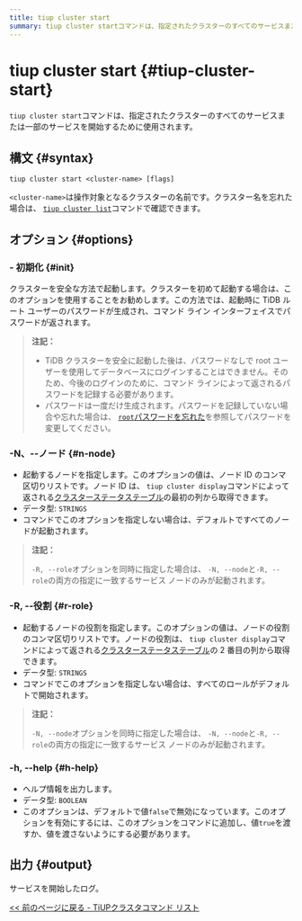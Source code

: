 ```yaml
---
title: tiup cluster start
summary: tiup cluster startコマンドは、指定されたクラスターのすべてのサービスまたは一部のサービスを開始するために使用されます。安全な開始のための --init、ノードを指定するための -N、ロールを指定するための -R、ヘルプのための -h などのオプションがあります。出力は、サービスの開始のログです。
---
```


# tiup cluster start {#tiup-cluster-start}

`tiup cluster start`コマンドは、指定されたクラスターのすべてのサービスまたは一部のサービスを開始するために使用されます。

## 構文 {#syntax}

```shell
tiup cluster start <cluster-name> [flags]
```

`<cluster-name>`は操作対象となるクラスターの名前です。クラスター名を忘れた場合は、 [`tiup cluster list`](/tiup/tiup-component-cluster-list.md)コマンドで確認できます。

## オプション {#options}

### - 初期化 {#init}

クラスターを安全な方法で起動します。クラスターを初めて起動する場合は、このオプションを使用することをお勧めします。この方法では、起動時に TiDB ルート ユーザーのパスワードが生成され、コマンド ライン インターフェイスでパスワードが返されます。

> **注記：**
>
> -   TiDB クラスターを安全に起動した後は、パスワードなしで root ユーザーを使用してデータベースにログインすることはできません。そのため、今後のログインのために、コマンド ラインによって返されるパスワードを記録する必要があります。
> -   パスワードは一度だけ生成されます。パスワードを記録していない場合や忘れた場合は、 [`root`パスワードを忘れた](/user-account-management.md#forget-the-root-password)を参照してパスワードを変更してください。

### -N、--ノード {#n-node}

-   起動するノードを指定します。このオプションの値は、ノード ID のコンマ区切りリストです。ノード ID は、 `tiup cluster display`コマンドによって返される[クラスターステータステーブル](/tiup/tiup-component-cluster-display.md)の最初の列から取得できます。
-   データ型: `STRINGS`
-   コマンドでこのオプションを指定しない場合は、デフォルトですべてのノードが起動されます。

> **注記：**
>
> `-R, --role`オプションを同時に指定した場合は、 `-N, --node`と`-R, --role`の両方の指定に一致するサービス ノードのみが起動されます。

### -R, --役割 {#r-role}

-   起動するノードの役割を指定します。このオプションの値は、ノードの役割のコンマ区切りリストです。ノードの役割は、 `tiup cluster display`コマンドによって返される[クラスターステータステーブル](/tiup/tiup-component-cluster-display.md)の 2 番目の列から取得できます。
-   データ型: `STRINGS`
-   コマンドでこのオプションを指定しない場合は、すべてのロールがデフォルトで開始されます。

> **注記：**
>
> `-N, --node`オプションを同時に指定した場合は、 `-N, --node`と`-R, --role`の両方の指定に一致するサービス ノードのみが起動されます。

### -h, --help {#h-help}

-   ヘルプ情報を出力します。
-   データ型: `BOOLEAN`
-   このオプションは、デフォルトで値`false`で無効になっています。このオプションを有効にするには、このオプションをコマンドに追加し、値`true`を渡すか、値を渡さないようにする必要があります。

## 出力 {#output}

サービスを開始したログ。

[&lt;&lt; 前のページに戻る - TiUPクラスタコマンド リスト](/tiup/tiup-component-cluster.md#command-list)
